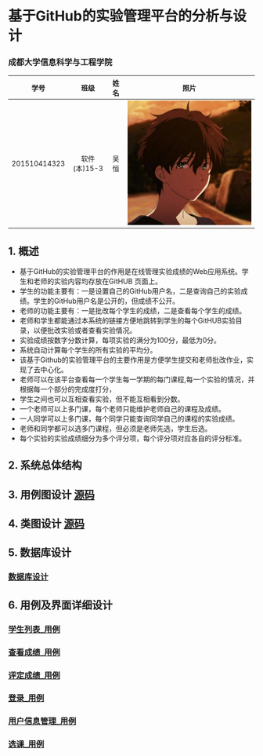 # 基于GitHub的实验管理平台的分析与设计

### 成都大学信息科学与工程学院

|学号|班级|姓名|照片|
|:-------:|:-------------: | :----------:|:---:|
|201510414323|软件(本)15-3|吴恒|![](me.jpg)|

## 1. 概述
- 基于GitHub的实验管理平台的作用是在线管理实验成绩的Web应用系统。学生和老师的实验内容均存放在GitHUB
  页面上。
- 学生的功能主要有：一是设置自己的GitHub用户名，二是查询自己的实验成绩。学生的GitHub用户名是公开的，但成绩不公开。
- 老师的功能主要有：一是批改每个学生的成绩，二是查看每个学生的成绩。
- 老师和学生都能通过本系统的链接方便地跳转到学生的每个GitHUB实验目录，以便批改实验或者查看实验情况。
- 实验成绩按数字分数计算，每项实验的满分为100分，最低为0分。
- 系统自动计算每个学生的所有实验的平均分。
- 该基于Github的实验管理平台的主要作用是方便学生提交和老师批改作业，实现了去中心化。
- 老师可以在该平台查看每一个学生每一学期的每门课程,每一个实验的情况，并根据每一个部分的完成度打分，
- 学生之间也可以互相查看实验，但不能互相看到分数。
- 一个老师可以上多门课，每个老师只能维护老师自己的课程及成绩。
- 一人同学可以上多门课，每个同学只能查询同学自己的课程的实验成绩。
- 老师和同学都可以选多门课程，但必须是老师先选，学生后选。
- 每个实验的实验成绩细分为多个评分项，每个评分项对应各自的评分标准。
## 2. 系统总体结构

## 3. 用例图设计 [源码](./Usecase.puml)

## 4. 类图设计 [源码](./class.puml)


## 5. 数据库设计

###    [数据库设计](./database.md)
     

## 6. 用例及界面详细设计
  ### [学生列表_用例](./用例_学生列表.md) 
  ### [查看成绩_用例](./用例_查看成绩.md)
  ### [评定成绩_用例](./用例_评定成绩.md)
  ### [登录_用例](./用例_登录.md)
  ### [用户信息管理_用例](./用例_用户信息管理.md)
  ### [选课_用例](https://github.com/yangshuangyou/is_analysis/blob/master/test6/%E7%94%A8%E4%BE%8B_%E9%80%89%E8%AF%BE%20.md)

